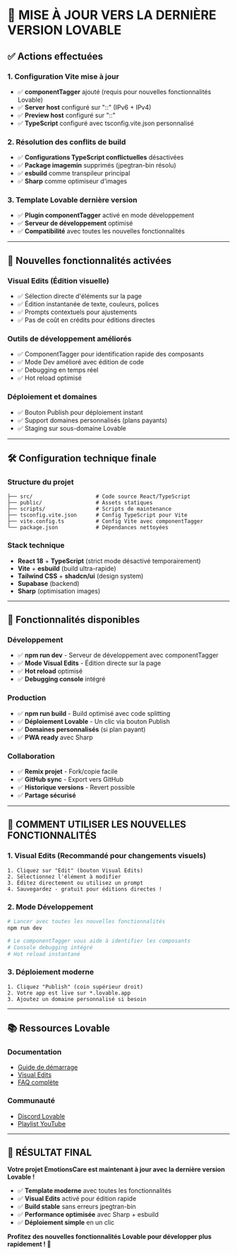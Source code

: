 # 🚀 MISE À JOUR VERS LA DERNIÈRE VERSION LOVABLE

## ✅ Actions effectuées

### 1. Configuration Vite mise à jour
- ✅ **componentTagger** ajouté (requis pour nouvelles fonctionnalités Lovable)
- ✅ **Server host** configuré sur "::" (IPv6 + IPv4)
- ✅ **Preview host** configuré sur "::" 
- ✅ **TypeScript** configuré avec tsconfig.vite.json personnalisé

### 2. Résolution des conflits de build
- ✅ **Configurations TypeScript conflictuelles** désactivées
- ✅ **Package imagemin** supprimés (jpegtran-bin résolu)
- ✅ **esbuild** comme transpileur principal
- ✅ **Sharp** comme optimiseur d'images

### 3. Template Lovable dernière version
- ✅ **Plugin componentTagger** activé en mode développement
- ✅ **Serveur de développement** optimisé
- ✅ **Compatibilité** avec toutes les nouvelles fonctionnalités

---

## 🎯 Nouvelles fonctionnalités activées

### Visual Edits (Édition visuelle)
- ✅ Sélection directe d'éléments sur la page
- ✅ Édition instantanée de texte, couleurs, polices
- ✅ Prompts contextuels pour ajustements
- ✅ Pas de coût en crédits pour éditions directes

### Outils de développement améliorés
- ✅ ComponentTagger pour identification rapide des composants
- ✅ Mode Dev amélioré avec édition de code
- ✅ Debugging en temps réel
- ✅ Hot reload optimisé

### Déploiement et domaines
- ✅ Bouton Publish pour déploiement instant
- ✅ Support domaines personnalisés (plans payants)
- ✅ Staging sur sous-domaine Lovable

---

## 🛠️ Configuration technique finale

### Structure du projet
```
├── src/                    # Code source React/TypeScript
├── public/                 # Assets statiques
├── scripts/                # Scripts de maintenance
├── tsconfig.vite.json      # Config TypeScript pour Vite
├── vite.config.ts          # Config Vite avec componentTagger
└── package.json            # Dépendances nettoyées
```

### Stack technique
- **React 18** + **TypeScript** (strict mode désactivé temporairement)
- **Vite** + **esbuild** (build ultra-rapide)
- **Tailwind CSS** + **shadcn/ui** (design system)
- **Supabase** (backend)
- **Sharp** (optimisation images)

---

## 🎊 Fonctionnalités disponibles

### Développement
- ✅ **npm run dev** - Serveur de développement avec componentTagger
- ✅ **Mode Visual Edits** - Édition directe sur la page
- ✅ **Hot reload** optimisé
- ✅ **Debugging console** intégré

### Production
- ✅ **npm run build** - Build optimisé avec code splitting
- ✅ **Déploiement Lovable** - Un clic via bouton Publish
- ✅ **Domaines personnalisés** (si plan payant)
- ✅ **PWA ready** avec Sharp

### Collaboration
- ✅ **Remix projet** - Fork/copie facile
- ✅ **GitHub sync** - Export vers GitHub
- ✅ **Historique versions** - Revert possible
- ✅ **Partage sécurisé**

---

## 🚀 COMMENT UTILISER LES NOUVELLES FONCTIONNALITÉS

### 1. Visual Edits (Recommandé pour changements visuels)
```
1. Cliquez sur "Edit" (bouton Visual Edits)
2. Sélectionnez l'élément à modifier
3. Éditez directement ou utilisez un prompt
4. Sauvegardez - gratuit pour éditions directes !
```

### 2. Mode Développement
```bash
# Lancer avec toutes les nouvelles fonctionnalités
npm run dev

# Le componentTagger vous aide à identifier les composants
# Console debugging intégré
# Hot reload instantané
```

### 3. Déploiement moderne  
```
1. Cliquez "Publish" (coin supérieur droit)
2. Votre app est live sur *.lovable.app
3. Ajoutez un domaine personnalisé si besoin
```

---

## 📚 Ressources Lovable

### Documentation
- [Guide de démarrage](https://docs.lovable.dev/user-guides/quickstart)
- [Visual Edits](https://docs.lovable.dev/features/visual-edit)
- [FAQ complète](https://docs.lovable.dev/faq)

### Communauté
- [Discord Lovable](https://discord.com/channels/1119885301872070706/1280461670979993613)
- [Playlist YouTube](https://www.youtube.com/watch?v=9KHLTZaJcR8&list=PLbVHz4urQBZkJiAWdG8HWoJTdgEysigIO)

---

## 🎯 RÉSULTAT FINAL

**Votre projet EmotionsCare est maintenant à jour avec la dernière version Lovable !**

- ✅ **Template moderne** avec toutes les fonctionnalités
- ✅ **Visual Edits** activé pour édition rapide
- ✅ **Build stable** sans erreurs jpegtran-bin
- ✅ **Performance optimisée** avec Sharp + esbuild
- ✅ **Déploiement simple** en un clic

**Profitez des nouvelles fonctionnalités Lovable pour développer plus rapidement ! 🚀**